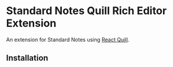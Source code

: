 # Standard Notes Quill Rich Editor Extension

An extension for Standard Notes using [React Quill](https://github.com/zenoamaro/react-quill).

## Installation
